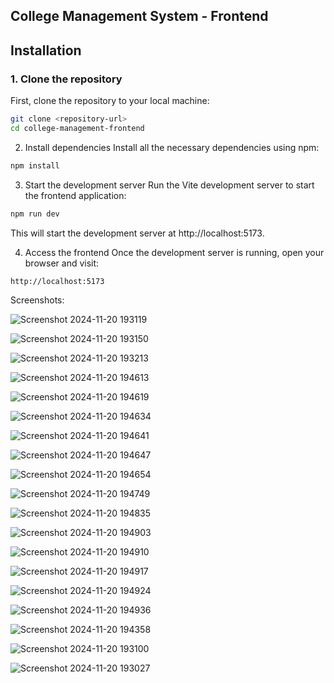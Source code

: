 ##  College Management System - Frontend

## Installation
### 1. Clone the repository

First, clone the repository to your local machine:

```bash
git clone <repository-url>
cd college-management-frontend
```

2. Install dependencies
Install all the necessary dependencies using npm:

```bash
npm install
```

3. Start the development server
Run the Vite development server to start the frontend application:

```bash
npm run dev
```

This will start the development server at http://localhost:5173.

4. Access the frontend
Once the development server is running, open your browser and visit:
```
http://localhost:5173
```
Screenshots:

![Screenshot 2024-11-20 193119](https://github.com/user-attachments/assets/e714ebb0-bcad-49ca-90e5-501da5d08aa3)

![Screenshot 2024-11-20 193150](https://github.com/user-attachments/assets/f045b1d9-a365-4cb8-9172-16118202acc6)

![Screenshot 2024-11-20 193213](https://github.com/user-attachments/assets/03afc01a-d75d-4572-8652-4260fbafa9c7)

![Screenshot 2024-11-20 194613](https://github.com/user-attachments/assets/e105178c-6a73-4867-9722-d7e3d7446af4)

![Screenshot 2024-11-20 194619](https://github.com/user-attachments/assets/1366f2f2-93d1-4221-a165-9b864bb1ee75)

![Screenshot 2024-11-20 194634](https://github.com/user-attachments/assets/5ee72d20-b589-4460-980c-20fd6f167813)

![Screenshot 2024-11-20 194641](https://github.com/user-attachments/assets/2be4a43d-1ee1-4a92-9eb4-70f273a1b9c9)

![Screenshot 2024-11-20 194647](https://github.com/user-attachments/assets/fe4f5855-34e2-42b5-bcf0-8a19ca9ab3a5)

![Screenshot 2024-11-20 194654](https://github.com/user-attachments/assets/b1c15526-9b8a-409b-9267-d4ff7bf1a2e9)

![Screenshot 2024-11-20 194749](https://github.com/user-attachments/assets/bcb48a29-adc3-4102-9213-0634a0ee9685)

![Screenshot 2024-11-20 194835](https://github.com/user-attachments/assets/b097f76e-06ee-4a82-a7ff-54bb3deec13d)

![Screenshot 2024-11-20 194903](https://github.com/user-attachments/assets/952893fc-33a3-48a9-b7aa-9616fc05dbb0)

![Screenshot 2024-11-20 194910](https://github.com/user-attachments/assets/cc8ab718-1290-4a1a-a1c6-600467972c1f)

![Screenshot 2024-11-20 194917](https://github.com/user-attachments/assets/4e290e03-d684-490a-a556-27ac388441b2)

![Screenshot 2024-11-20 194924](https://github.com/user-attachments/assets/bb874aa6-fd2a-4632-a42b-8270ea199921)

![Screenshot 2024-11-20 194936](https://github.com/user-attachments/assets/86092fdc-9934-4a9a-9f85-16b852592065)

![Screenshot 2024-11-20 194358](https://github.com/user-attachments/assets/14e100a3-b26a-4aee-b632-1e1dc9db1f85)

![Screenshot 2024-11-20 193100](https://github.com/user-attachments/assets/ac0b0302-a2a0-4bd4-916b-d319a0f17deb)

![Screenshot 2024-11-20 193027](https://github.com/user-attachments/assets/8ba1b692-7b64-4193-ae24-7b3f8f6e8255)




